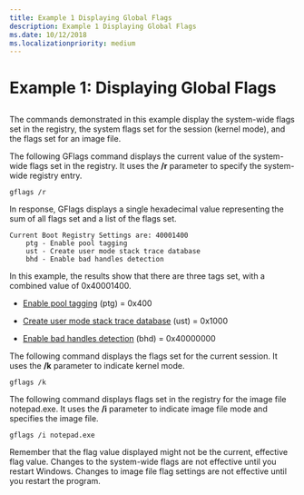 ```yaml
---
title: Example 1 Displaying Global Flags
description: Example 1 Displaying Global Flags
ms.date: 10/12/2018
ms.localizationpriority: medium
---
```


# Example 1: Displaying Global Flags


## <span id="ddk_example_1___displaying_global_flags_dtools"></span><span id="DDK_EXAMPLE_1___DISPLAYING_GLOBAL_FLAGS_DTOOLS"></span>


The commands demonstrated in this example display the system-wide flags set in the registry, the system flags set for the session (kernel mode), and the flags set for an image file.

The following GFlags command displays the current value of the system-wide flags set in the registry. It uses the **/r** parameter to specify the system-wide registry entry.

```console
gflags /r 
```

In response, GFlags displays a single hexadecimal value representing the sum of all flags set and a list of the flags set.

```console
Current Boot Registry Settings are: 40001400
    ptg - Enable pool tagging
    ust - Create user mode stack trace database
    bhd - Enable bad handles detection
```

In this example, the results show that there are three tags set, with a combined value of 0x40001400.

-   [Enable pool tagging](enable-pool-tagging.md) (ptg) = 0x400

-   [Create user mode stack trace database](create-user-mode-stack-trace-database.md) (ust) = 0x1000

-   [Enable bad handles detection](enable-bad-handles-detection.md) (bhd) = 0x40000000

The following command displays the flags set for the current session. It uses the **/k** parameter to indicate kernel mode.

```console
gflags /k 
```

The following command displays flags set in the registry for the image file notepad.exe. It uses the **/i** parameter to indicate image file mode and specifies the image file.

```console
gflags /i notepad.exe 
```

Remember that the flag value displayed might not be the current, effective flag value. Changes to the system-wide flags are not effective until you restart Windows. Changes to image file flag settings are not effective until you restart the program.

 

 





